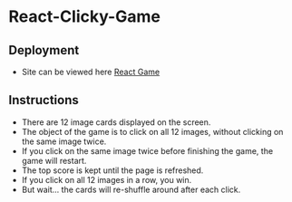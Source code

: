 # React-Clicky-Game

## Deployment
* Site can be viewed here [React Game](https://fuzzy-jones.github.io/React-Clicky-Game)

## Instructions 
* There are 12 image cards displayed on the screen.
* The object of the game is to click on all 12 images, without clicking on the same image twice.
* If you click on the same image twice before finishing the game, the game will restart.
* The top score is kept until the page is refreshed.
* If you click on all 12 images in a row, you win.
* But wait... the cards will re-shuffle around after each click.
